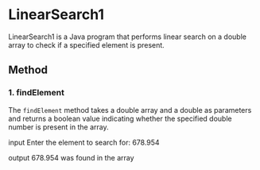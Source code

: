 # LinearSearch1

LinearSearch1 is a Java program that performs linear search on a double array to check if a specified element is present.

## Method

### 1. findElement

The `findElement` method takes a double array and a double as parameters and returns a boolean value indicating whether the specified double number is present in the array.

input 
Enter the element to search for: 678.954

output
678.954 was found in the array



